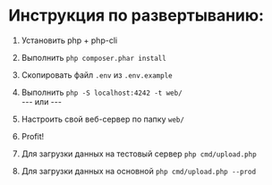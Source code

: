 # Инструкция по развертыванию:

1. Установить php + php-cli
2. Выполнить `php composer.phar install`
3. Скопировать файл `.env` из `.env.example`
4. Выполнить `php -S localhost:4242 -t web/`  
 --- или ---  
4. Настроить свой веб-сервер по папку `web/`
5. Profit!

6. Для загрузки данных на тестовый сервер `php cmd/upload.php`
7. Для загрузки данных на основной `php cmd/upload.php --prod`